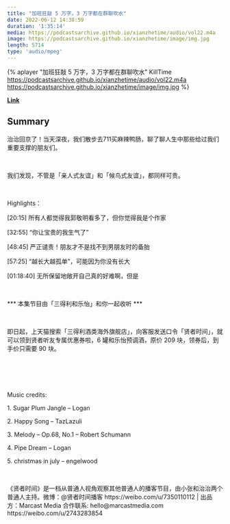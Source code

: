 ```yaml
---
title: "加班狂敲 5 万字，3 万字都在群聊吹水"
date: 2022-06-12 14:38:59
duration: '1:35:14'
media: https://podcastsarchive.github.io/xianzhetime/audio/vol22.m4a
image: https://podcastsarchive.github.io/xianzhetime/image/img.jpg
length: 5714
type: 'audio/mpeg'
---
```


{% aplayer "加班狂敲 5 万字，3 万字都在群聊吹水" KillTime  https://podcastsarchive.github.io/xianzhetime/audio/vol22.m4a https://podcastsarchive.github.io/xianzhetime/image/img.jpg %}

**[Link](https://www.xiaoyuzhoufm.com/episode/61c71527d0b9dedb116ca07b)**

## Summary
<p >治治回京了！当天深夜，我们散步去711买麻辣鸭肠，聊了聊人生中那些给过我们重要支撑的朋友们。</p><span><br /></span><p >我们发现，不管是「亲人式友谊」和「候鸟式友谊」，都同样可贵。</p><span><br /></span><p >Highlights：</p><p >[20:15] 所有人都觉得我郭敬明看多了，但你觉得我是个作家</p><p >[32:55] “你让宝贵的我生气了”</p><p >[48:45] 严正谴责！朋友才不是找不到男朋友时的备胎</p><p >[57:25] “越长大越孤单”，可能因为你没有长大</p><p >[01:18:40] 无所保留地敞开自己真的好难啊，但是</p><span><br /></span><p >*** 本集节目由「三得利和乐怡」和你一起收听 ***</p><span><br /></span><p >即日起，上天猫搜索「三得利酒类海外旗舰店」，向客服发送口令「贤者时间」，就可以领到贤者听友专属优惠券啦，6 罐和乐怡预调酒，原价 209 块，领券后，到手价只需要 90 块。</p><span><br /></span><p ><img alt="" src="http://imagev2.xmcdn.com/storages/acc6-audiofreehighqps/27/78/GMCoOScFnNHrAAaA7gEGvV3K.png!op_type=4&amp;device_type=ios&amp;upload_type=attachment&amp;name=mobile_large" /><br /></p><span><br /></span><p >Music credits:</p><p >1. Sugar Plum Jangle – Logan</p><p >2. Happy Song – TazLazuli</p><p >3. Melody – Op.68, No.1 – Robert Schumann</p><p >4. Pipe Dream – Logan</p><p >5. christmas in july – engelwood</p><span><br /></span><p >《贤者时间》是一档从普通人视角观察其他普通人的播客节目，由小张和治治两个普通人主持。微博：@贤者时间播客 https://weibo.com/u/7350110112 | 出品方：Marcast Media 合作联系: hello@marcastmedia.com https://weibo.com/u/2743283854</p><span><br /></span><br />
    